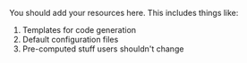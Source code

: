 You should add your resources here. This includes things like:

1. Templates for code generation
2. Default configuration files
3. Pre-computed stuff users shouldn't change

